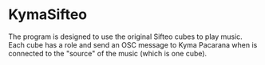 KymaSifteo
==========

The program is designed to use the original Sifteo cubes to play music. Each cube has a role and send an OSC message to Kyma Pacarana when is connected to the "source" of the music (which is one cube).
